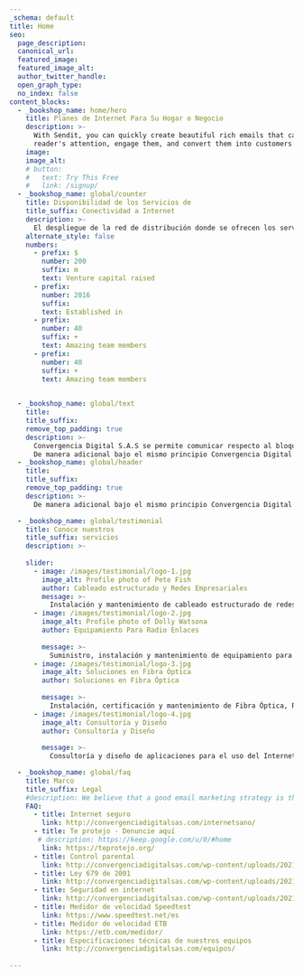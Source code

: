 ```yaml
---
_schema: default
title: Home
seo:
  page_description:
  canonical_url:
  featured_image:
  featured_image_alt:
  author_twitter_handle:
  open_graph_type:
  no_index: false
content_blocks:
  - _bookshop_name: home/hero
    title: Planes de Internet Para Su Hogar o Negocio
    description: >-
      With Sendit, you can quickly create beautiful rich emails that capture a
      reader's attention, engage them, and convert them into customers.
    image: 
    image_alt: 
    # button:
    #   text: Try This Free
    #   link: /signup/
  - _bookshop_name: global/counter
    title: Disponibilidad de los Servicios de 
    title_suffix: Conectividad a Internet
    description: >-
      El despliegue de la red de distribución donde se ofrecen los servicios de conectividad a Internet por parte de Convergencia Digital esta basado en tecnología Wi-Fi de largo alcance por lo que la disponibilidad del servicio es del 99,6%.
    alternate_style: false
    numbers:
      - prefix: $
        number: 200
        suffix: m
        text: Venture capital raised
      - prefix:
        number: 2016
        suffix:
        text: Established in
      - prefix:
        number: 40
        suffix: +
        text: Amazing team members
      - prefix:
        number: 40
        suffix: +
        text: Amazing team members
  

  - _bookshop_name: global/text
    title: 
    title_suffix: 
    remove_top_padding: true
    description: >-
      Convergencia Digital S.A.S se permite comunicar respecto al bloqueo de contenidos, que NO se realiza por ningún motivo guardando el principio de neutralidad en la prestación del servicio, salvo aquellos que por disposición legal se deba realizar (contenido de pornografía infantil con base en la ley 679 de 2001), sin el consentimiento expreso del usuario.
      De manera adicional bajo el mismo principio Convergencia Digital S.A.S realiza practicas de gestión de trafico Razonables y no discriminatorias respecto a otros proveedores de servicio, contenidos o protocolos de red específicos.
  - _bookshop_name: global/header
    title: 
    title_suffix: 
    remove_top_padding: true
    description: >-
      De manera adicional bajo el mismo principio Convergencia Digital S.A.S realiza practicas de gestión de trafico Razonables y no discriminatorias respecto a otros proveedores de servicio, contenidos o protocolos de red específicos.

  - _bookshop_name: global/testimonial
    title: Conoce nuestros 
    title_suffix: servicios
    description: >-
      
    slider:
      - image: /images/testimonial/logo-1.jpg
        image_alt: Profile photo of Pete Fish
        author: Cableado estructurado y Redes Empresariales
        message: >-
          Instalación y mantenimiento de cableado estructurado de redes de telecomunicaciones y de redes empresariales. Instalación y gestión de zonas Wi-fi.
      - image: /images/testimonial/logo-2.jpg
        image_alt: Profile photo of Dolly Watsona
        author: Equipamiento Para Radio Enlaces
        
        message: >-
          Suministro, instalación y mantenimiento de equipamiento para el radio enlace PtP y PtMP aplicado tanto a proyectos corporativos, como gubernamentales.
      - image: /images/testimonial/logo-3.jpg
        image_alt: Soluciones en Fibra Óptica
        author: Soluciones en Fibra Óptica
         
        message: >-
          Instalación, certificación y mantenimiento de Fibra Óptica, Red Óptica Pasiva con Capacidad de Gigabit y Red de Actividad en Nodo (GPON/AON)
      - image: /images/testimonial/logo-4.jpg
        image_alt: Consultoría y Diseño
        author: Consultoría y Diseño
         
        message: >-
          Consultoría y diseño de aplicaciones para el uso del Internet de las cosas en proyectos de domótica e inmótica, ahorro energético, seguridad y accesibilidad para casas Inteligentes.

  - _bookshop_name: global/faq
    title: Marco
    title_suffix: Legal
    #description: We believe that a good email marketing strategy is the key to growth. So we’re helping you grow your business with tools and resources that make email marketing easy.
    FAQ:
      - title: Internet seguro
        link: http://convergenciadigitalsas.com/internetsano/
      - title: Te protejo - Denuncie aquí
       # description: https://keep.google.com/u/0/#home
        link: https://teprotejo.org/
      - title: Control parental
        link: http://convergenciadigitalsas.com/wp-content/uploads/2021/01/Control-Parental.pdf
      - title: Ley 679 de 2001
        link: http://convergenciadigitalsas.com/wp-content/uploads/2021/01/LEY-679-DE-2001.pdf
      - title: Seguridad en internet
        link: http://convergenciadigitalsas.com/wp-content/uploads/2021/01/Seguridad-en-Internet.pdf
      - title: Medidor de velocidad Speedtest
        link: https://www.speedtest.net/es
      - title: Medidor de velocidad ETB
        link: https://etb.com/medidor/
      - title: Especificaciones técnicas de nuestros equipos
        link: http://convergenciadigitalsas.com/equipos/
    
---
```

